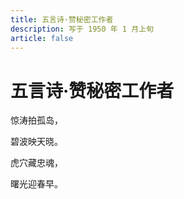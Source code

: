 ```yaml
---
title: 五言诗·赞秘密工作者
description: 写于 1950 年 1 月上旬
article: false
---
```


# 五言诗·赞秘密工作者

惊涛拍孤岛，

碧波映天晓。

虎穴藏忠魂，

曙光迎春早。
